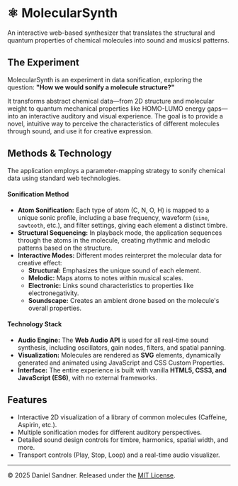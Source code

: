 # ⚛️ MolecularSynth

An interactive web-based synthesizer that translates the structural and quantum properties of chemical molecules into sound and musicsl patterns.



## The Experiment

MolecularSynth is an experiment in data sonification, exploring the question: **"How we would sonify a molecule structure?"**

It transforms abstract chemical data—from 2D structure and molecular weight to quantum mechanical properties like HOMO-LUMO energy gaps—into an interactive auditory and visual experience. The goal is to provide a novel, intuitive way to perceive the characteristics of different molecules through sound, and use it for creative expression.

## Methods & Technology

The application employs a parameter-mapping strategy to sonify chemical data using standard web technologies.

#### Sonification Method
*   **Atom Sonification:** Each type of atom (C, N, O, H) is mapped to a unique sonic profile, including a base frequency, waveform (`sine`, `sawtooth`, etc.), and filter settings, giving each element a distinct timbre.
*   **Structural Sequencing:** In playback mode, the application sequences through the atoms in the molecule, creating rhythmic and melodic patterns based on the structure.
*   **Interactive Modes:** Different modes reinterpret the molecular data for creative effect:
    *   **Structural:** Emphasizes the unique sound of each element.
    *   **Melodic:** Maps atoms to notes within musical scales.
    *   **Electronic:** Links sound characteristics to properties like electronegativity.
    *   **Soundscape:** Creates an ambient drone based on the molecule's overall properties.

#### Technology Stack
*   **Audio Engine:** The **Web Audio API** is used for all real-time sound synthesis, including oscillators, gain nodes, filters, and spatial panning.
*   **Visualization:** Molecules are rendered as **SVG** elements, dynamically generated and animated using JavaScript and CSS Custom Properties.
*   **Interface:** The entire experience is built with vanilla **HTML5, CSS3, and JavaScript (ES6)**, with no external frameworks.

## Features
*   Interactive 2D visualization of a library of common molecules (Caffeine, Aspirin, etc.).
*   Multiple sonification modes for different auditory perspectives.
*   Detailed sound design controls for timbre, harmonics, spatial width, and more.
*   Transport controls (Play, Stop, Loop) and a real-time audio visualizer.

---

© 2025 Daniel Sandner. Released under the [MIT License](https://opensource.org/licenses/MIT).